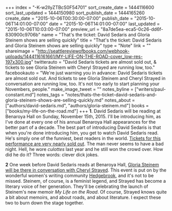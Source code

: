 +++
index = "-K-w2llyZTBcS0F54701"
sort_create_date = 1444116600
sort_last_updated = 1444150980
sort_publish_date = 1444165260
create_date = "2015-10-06T00:30:00-07:00"
publish_date = "2015-10-06T14:01:00-07:00"
date = "2015-10-06T14:01:00-07:00"
last_updated = "2015-10-06T10:03:00-07:00"
preview_url = "8a7de5ea-eca5-0c26-dd6f-830900c9706b"
name = "That's the ticket: David Sedaris and Gloria Steinem shows are selling quickly"
title = "That's the ticket: David Sedaris and Gloria Steinem shows are selling quickly"
type = "Note"
link = ""
shareimage = "http://seattlereviewofbooks.com/webhook-uploads/1444116161661/MY-LIFE-ON-THE-ROAD-cover_low-res-197x300.jpg"
twitterauto = "David Sedaris tickets are almost sold out, & tickets to see Gloria Steinem with Cheryl Strayed are running low, too."
facebookauto = "We're just warning you in advance: David Sedaris tickets are almost sold out. And tickets to see Gloria Steinem and Cheryl Strayed in conversation are running low, too. It's not too early to start planning your Novembers, people."
make_image_tweet = ""
notes_byline = ["writers/paul-constant.md"]
notes_tags = "notes/thats-the-ticket-david-sedaris-and-gloria-steinem-shows-are-selling-quickly.md"
notes_about = ["authors/david-sedaris.md", "authors/gloria-steinem.md"]
books = ["books/my-life-on-the-road.md"]
+++
**1**. David Sedaris will be reading at Benaroya Hall on Sunday, November 15th, 2015. I'll be introducing him, as I've done at every one of his annual Benaroya Hall appearances for the better part of a decade. The best part of introducing David Sedaris is that when you're done introducing him, you get to watch David Sedaris read. He's simply one of the funniest, best readers in the world. [Tickets for this performance are very nearly sold out](http://www.seattlesymphony.org/concerttickets/calendar/2015-2016/concerts/benaroyahall/david-sedaris). The man never seems to have a bad night. Hell, he wore *culottes* last year and he still won the crowd over. How did he do it? Three words: clever dick jokes.

**2** One week before David Sedaris reads at Benaroya Hall, [Gloria Steinem will be there in conversation with Cheryl Strayed](http://www.seattlesymphony.org/concerttickets/calendar/2015-2016/concerts/benaroyahall/gloria-steinem). This event is put on by the wonderful women's writing community [Hedgebrook](http://www.hedgebrook.org/), and it's not to be missed. Steinem, of course, is a feminist legend, and Strayed has become a literary voice of her generation. They'll be celebrating the launch of Steinem's new memoir *My Life on the Road*. Of course, Strayed knows quite a bit about memoirs, and about roads, and about literature. I expect these two to burn down the stage together.  